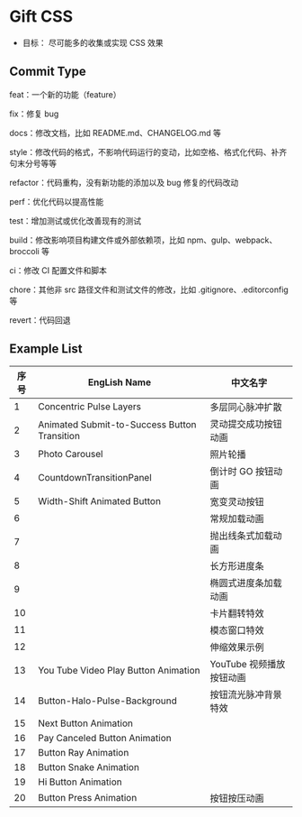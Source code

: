 # Gift CSS

- 目标： 尽可能多的收集或实现 CSS 效果

## Commit Type

feat：一个新的功能（feature）

fix：修复 bug

docs：修改文档，比如 README.md、CHANGELOG.md 等

style：修改代码的格式，不影响代码运行的变动，比如空格、格式化代码、补齐句末分号等等

refactor：代码重构，没有新功能的添加以及 bug 修复的代码改动

perf：优化代码以提高性能

test：增加测试或优化改善现有的测试

build：修改影响项目构建文件或外部依赖项，比如 npm、gulp、webpack、broccoli 等

ci：修改 CI 配置文件和脚本

chore：其他非 src 路径文件和测试文件的修改，比如 .gitignore、.editorconfig 等

revert：代码回退

## Example List

| 序号 | EngLish Name                                 | 中文名字                 |
| ---- | -------------------------------------------- | ------------------------ |
| 1    | Concentric Pulse Layers                      | 多层同心脉冲扩散         |
| 2    | Animated Submit-to-Success Button Transition | 灵动提交成功按钮动画     |
| 3    | Photo Carousel                               | 照片轮播                 |
| 4    | CountdownTransitionPanel                     | 倒计时 GO 按钮动画       |
| 5    | Width-Shift Animated Button                  | 宽变灵动按钮             |
| 6    |                                              | 常规加载动画             |
| 7    |                                              | 抛出线条式加载动画       |
| 8    |                                              | 长方形进度条             |
| 9    |                                              | 椭圆式进度条加载动画     |
| 10   |                                              | 卡片翻转特效             |
| 11   |                                              | 模态窗口特效             |
| 12   |                                              | 伸缩效果示例             |
| 13   | You Tube Video Play Button Animation         | YouTube 视频播放按钮动画 |
| 14   | Button-Halo-Pulse-Background                 | 按钮流光脉冲背景特效     |
| 15   | Next Button Animation                        |                          |
| 16   | Pay Canceled Button Animation                |                          |
| 17   | Button Ray Animation                         |                          |
| 18   | Button Snake Animation                       |                          |
| 19   | Hi Button Animation                          |                          |
| 20   | Button Press Animation                       | 按钮按压动画             |
